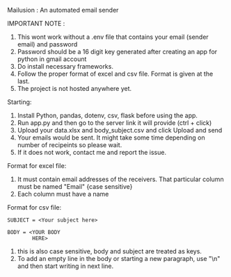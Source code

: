 Mailusion : An automated email sender 




IMPORTANT NOTE : 
1. This wont work without a .env file that contains your email (sender email) and password 
2. Password should be a 16 digit key generated after creating an app for python in gmail account 
3. Do install necessary frameworks. 
4. Follow the proper format of excel and csv file. Format is given at the last. 
5. The project is not hosted anywhere yet. 





Starting: 

1. Install Python, pandas, dotenv, csv, flask before using the app.
2. Run app.py and then go to the server link it will provide (ctrl + click)
3. Upload your data.xlsx and body_subject.csv and click Upload and send
4. Your emails would be sent. It might take some time depending on number of recipeints so please wait.
5. If it does not work, contact me and report the issue. 





Format for excel file:
1. It must contain email addresses of the receivers. 
   That particular column must be named "Email" {case sensitive}
2. Each column must have a name




Format for csv file:
```
SUBJECT = <Your subject here>

BODY = <YOUR BODY
        HERE>
``` 

1. this is also case sensitive, body and subject are treated as keys.
2. To add an empty line in the body or starting a new paragraph, use "\n" 
   and then start writing in next line.
